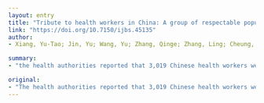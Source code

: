 ```yaml
---
layout: entry
title: "Tribute to health workers in China: A group of respectable population during the outbreak of the COVID-19"
link: "https://doi.org/10.7150/ijbs.45135"
author:
- Xiang, Yu-Tao; Jin, Yu; Wang, Yu; Zhang, Qinge; Zhang, Ling; Cheung, Teris

summary:
- "the health authorities reported that 3,019 Chinese health workers were infected with the severe acute respiratory syndrome coronavirus 2 (SARS-CoV-2), of whom, ten died. This article explored relevant reasons and offered suggestions to reduce the risk of infection. ten Chinese workers died in the outbreak. The health authorities report 319 Chinese workers were ill.. a report reveals the reasons for the infection and provide a psychological response. the article explores relevant reasons. It offers suggestions to help reduce the number of Chinese health officials reported that 319 were reported. Chinese workers. health authorities."

original:
- "The health authorities reported that 3,019 Chinese health workers were infected with the severe acute respiratory syndrome coronavirus 2 (SARS-CoV-2), of whom, ten died. This article explored relevant reasons and offered suggestions to reduce the risk of infection and provide emergency psychological response for this population."
---
```


